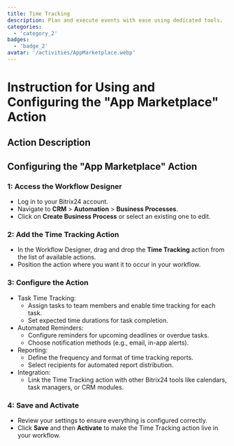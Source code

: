```yaml
---
title: Time Tracking
description: Plan and execute events with ease using dedicated tools.
categories: 
  - 'category_2'
badges: 
  - 'badge_2'
avatar: '/activities/AppMarketplace.webp'
---
```

# Instruction for Using and Configuring the "App Marketplace" Action

## Action Description

## **Configuring the "App Marketplace" Action**

### 1: Access the Workflow Designer
- Log in to your Bitrix24 account.
- Navigate to **CRM** > **Automation** > **Business Processes**.
- Click on **Create Business Process** or select an existing one to edit.

### 2: Add the Time Tracking Action
- In the Workflow Designer, drag and drop the **Time Tracking** action from the list of available actions.
- Position the action where you want it to occur in your workflow.

### 3: Configure the Action
- Task Time Tracking:
  - Assign tasks to team members and enable time tracking for each task.
  - Set expected time durations for task completion.
- Automated Reminders:
  - Configure reminders for upcoming deadlines or overdue tasks.
  - Choose notification methods (e.g., email, in-app alerts).
- Reporting:
  - Define the frequency and format of time tracking reports.
  - Select recipients for automated report distribution.
- Integration:
  - Link the Time Tracking action with other Bitrix24 tools like calendars, task managers, or CRM modules.

### 4: Save and Activate
- Review your settings to ensure everything is configured correctly.
- Click **Save** and then **Activate** to make the Time Tracking action live in your workflow.
